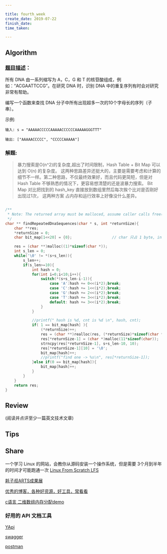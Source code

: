 ```yaml
---

title: fourth_week
create_date: 2019-07-22
finish_date:
time_taken:

---
```



## AIgorithm


### [题目描述](https://leetcode-cn.com/problems/repeated-dna-sequences/submissions/)：

所有 DNA 由一系列缩写为 A，C，G 和 T 的核苷酸组成，例如：“ACGAATTCCG”。在研究 DNA 时，识别 DNA 中的重复序列有时会对研究非常有帮助。

编写一个函数来查找 DNA 分子中所有出现超多一次的10个字母长的序列（子串）。

示例:
```
输入: s = "AAAAACCCCCAAAAACCCCCCAAAAAGGGTTT"

输出: ["AAAAACCCCC", "CCCCCAAAAA"]
```



### 解题:

> 暴力搜索是O(n^2)的复杂度,超出了时间限制，Hash Table + Bit Map 可以达到 O(n) 的复杂度。
> 这两种思路差异还挺大的，主要是需要考虑和计算的细节不一样。第二种思路，不仅最终效果好，而且代码更简短，但是对 Hash Table 不够熟悉的情况下，更容易想清楚的还是波暴力搜索。
> Bit Map 对比把找到的 hash_key 直接放到数组里然后每次挨个比对是否刚好出现过1次， 这两种方案 占内存和运行效率上好像没什么差异。

```c

/**
 * Note: The returned array must be malloced, assume caller calls free().
 */
char ** findRepeatedDnaSequences(char * s, int *returnSize){
    char **res;
    *returnSize = 0;
    char bit_map[1<<20] = {0};                  // char 只占 1 byte, int 占 4 byte

    res = (char **)malloc((1)*sizeof(char *));
    int s_len = 0;
    while('\0' != *(s+s_len)){
        s_len++;
        if(s_len>=10){
            int hash = 0;
            for(int i=0;i<10;i++){
                switch(*(s+s_len-i-1)){
                    case 'A':hash += 0<<(i*2);break;
                    case 'C':hash += 1<<(i*2);break;
                    case 'G':hash += 2<<(i*2);break;
                    case 'T':hash += 3<<(i*2);break;
                    default: hash += 3<<(i*2);break;
                }
            }

            //printf(" hash is %d, cnt is %d \n", hash, cnt);
            if( 1 == bit_map[hash] ){
                (*returnSize)++;
                res = (char **)realloc(res, (*returnSize)*sizeof(char *));
                res[*returnSize-1] = (char *)malloc(11*sizeof(char));
                strncpy(res[*returnSize-1], s+s_len-10, 10);
                res[*returnSize-1][10] = '\0';
                bit_map[hash]++;
                //printf("find one -> %s\n", res[*returnSize-1]);
            }else if(0 == bit_map[hash]){
                bit_map[hash]++;
            }
        }
    }
    return res;
}

```

## Review
(阅读并点评至少一篇英文技术文章)


## Tips



## Share


一个学习 Linux 的网站，会教你从源码安装一个操作系统，但是需要 3个月到半年的时间才可能跑通一次
[Linux From Scratch LFS](http://www.linuxfromscratch.org/)

[耗子叔ARTS成果展](https://time.geekbang.org/column/article/107806)

[优秀的博客，各种好资源，好工具，常看看](https://elfgzp.cn/timeline.html)

[c语言 二维数组内存分配demo](https://blog.csdn.net/handsome_926/article/details/8233744)


### 好用的 API 文档工具

[YApi](https://hellosean1025.github.io/yapi/)

[swagger](https://swagger.io/)

[postman](https://www.getpostman.com/)


